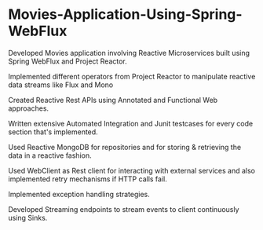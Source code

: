 # Movies-Application-Using-Spring-WebFlux
Developed Movies application involving Reactive Microservices built using Spring WebFlux and Project Reactor.

Implemented different operators from Project Reactor to manipulate reactive data streams like Flux and Mono

Created Reactive Rest APIs using Annotated and Functional Web approaches.

Written extensive Automated Integration and Junit testcases for every code section that's implemented.

Used Reactive MongoDB for repositories and for storing & retrieving the data in a reactive fashion.

Used WebClient as Rest client for interacting with external services and also implemented retry mechanisms if HTTP calls fail.

Implemented exception handling strategies.

Developed Streaming endpoints to stream events to client continuously using Sinks.
